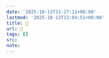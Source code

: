 ```yaml
---
date: '2025-10-13T11:27:11+08:00'
lastmod: '2025-10-13T13:04:51+08:00'
title: 󰖇
url: 󰖇
tags: []
src:
note:
---
```

